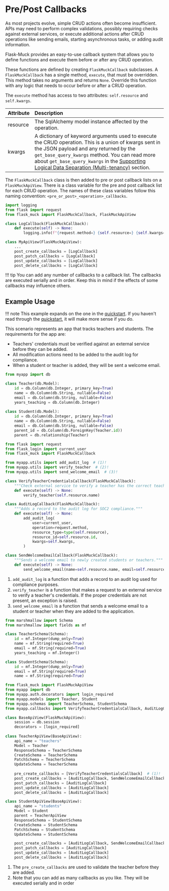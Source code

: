 # Pre/Post Callbacks

As most projects evolve, simple CRUD actions often become insufficient. APIs may need to perform complex validations, possibly requiring checks against external services, or execute additional actions after CRUD operations like sending emails, starting asynchronous tasks, or adding audit information.

Flask-Muck provides an easy-to-use callback system that allows you to define functions and execute them before or after any CRUD operation.

These functions are defined by creating `FlaskMuckCallback` subclasses. A `FlaskMuckCallback` has a single method, `execute`, that must be overridden. This method takes no arguments and returns `None`. Override this function with any logic that needs to occur before or after a CRUD operation.

The `execute` method has access to two attributes: `self.resource` and `self.kwargs`.

| Attribute | Description                                                                                                                                                                                                                                                                                                      | 
|:----------|:-----------------------------------------------------------------------------------------------------------------------------------------------------------------------------------------------------------------------------------------------------------------------------------------------------------------|
| resource  | The SqlAlchemy model instance affected by the operation.                                                                                                                                                                                                                                                        |
| kwargs    | A dictionary of keyword arguments used to execute the CRUD operation. This is a union of kwargs sent in the JSON payload and any returned by the `get_base_query_kwargs` method. You can read more about `get_base_query_kwargs` in the [Supporting Logical Data Separation (Multi-tenancy)](logical_separation.md) section. |

The `FlaskMuckCallback` class is then added to pre or post callback lists on a `FlaskMuckApiView`. There is a class variable for the pre and post callback list for each CRUD operation. The names of these class variables follow this naming convention: `<pre_or_post>_<operation>_callbacks`.

```python
import logging
from flask import request
from flask_muck import FlaskMuckCallback, FlaskMuckApiView

class LogCallback(FlaskMuckCallback):
    def execute(self) -> None:
        logging.info(f"{request.method=} {self.resource=} {self.kwargs=}")

class MyApiView(FlaskMuckApiView):
    ...
    post_create_callbacks = [LogCallback]
    post_patch_callbacks = [LogCallback]
    post_update_callbacks = [LogCallback]
    post_delete_callbacks = [LogCallback]
```

!!! tip
    You can add any number of callbacks to a callback list. The callbacks are executed serially and in order. Keep this in mind if the effects of some callbacks may influence others.
    

## Example Usage

!!! note
    This example expands on the one in the [quickstart](quickstart.md). If you haven't read through the [quickstart](quickstart.md), it will make more sense if you do.

This scenario represents an app that tracks teachers and students. The requirements for the app are:

- Teachers' credentials must be verified against an external service before they can be added.
- All modification actions need to be added to the audit log for compliance.
- When a student or teacher is added, they will be sent a welcome email.

```python title="myapp/models.py"
from myapp import db

class Teacher(db.Model):
    id = db.Column(db.Integer, primary_key=True)
    name = db.Column(db.String, nullable=False)
    email = db.Column(db.String, nullable=False)
    years_teaching = db.Column(db.Integer)
    
class Student(db.Model):
    id = db.Column(db.Integer, primary_key=True)
    name = db.Column(db.String, nullable=False)
    email = db.Column(db.String, nullable=False)
    parent_id = db.Column(db.ForeignKey(Teacher.id))
    parent = db.relationship(Teacher)
```

```python title="myapp/callbacks.py"
from flask import request
from flask_login import current_user
from flask_muck import FlaskMuckCallback

from myapp.utils import add_audit_log  # (1)!
from myapp.utils import verify_teacher  # (2)!
from myapp.utils import send_welcome_email  # (3)!

class VerifyTeacherCredentialsCallback(FlaskMuckCallback):
    """Check external service to verify a teacher has the correct teaching credentials."""
    def execute(self) -> None:
        verify_teacher(self.resource.name)

class AuditLogCallback(FlaskMuckCallback):
    """Adds a record to the audit log for SOC2 compliance."""
    def execute(self) -> None:
        add_audit_log(
            user=current_user,
            operation=request.method,
            resource_type=type(self.resource),
            resource_id=self.resource.id,
            kwargs=self.kwargs,
        )

class SendWelcomeEmailCallback(FlaskMuckCallback):
    """Sends a welcome email to newly created students or teachers."""
    def execute(self) -> None:
        send_welcome_email(name=self.resource.name, email=self.resource.email)
```

1. `add_audit_log` is a function that adds a record to an audit log used for compliance purposes.
2. `verify_teacher` is a function that makes a request to an external service to verify a teacher's credentials. If the proper credentials are not present, an exception is raised.
3. `send_welcome_email` is a function that sends a welcome email to a student or teacher when they are added to the application.

```python title="myapp/schemas.py"
from marshmallow import Schema
from marshmallow import fields as mf

class TeacherSchema(Schema):
    id = mf.Integer(dump_only=True)
    name = mf.String(required=True)
    email = mf.String(required=True)
    years_teaching = mf.Integer()

class StudentSchema(Schema):
    id = mf.Integer(dump_only=True)
    email = mf.String(required=True)
    name = mf.String(required=True)
```

```python title="myapp/views.py"
from flask_muck import FlaskMuckApiView
from myapp import db
from myapp.auth.decorators import login_required
from myapp.models import Teacher, Student
from myapp.schemas import TeacherSchema, StudentSchema
from myapp.callbacks import VerifyTeacherCredentialsCallback, AuditLogCallback, SendWelcomeEmailCallback

class BaseApiView(FlaskMuckApiView):
    session = db.session
    decorators = [login_required]
    
class TeacherApiView(BaseApiView):
    api_name = "teachers" 
    Model = Teacher 
    ResponseSchema = TeacherSchema 
    CreateSchema = TeacherSchema 
    PatchSchema = TeacherSchema 
    UpdateSchema = TeacherSchema 
    
    pre_create_callbacks = [VerifyTeacherCredentialsCallback]  # (1)!
    post_create_callbacks = [AuditLogCallback, SendWelcomeEmailCallback]  # (2)!
    post_patch_callbacks = [AuditLogCallback]
    post_update_callbacks = [AuditLogCallback]
    post_delete_callbacks = [AuditLogCallback]

class StudentApiView(BaseApiView):
    api_name = "students" 
    Model = Student 
    parent = TeacherApiView
    ResponseSchema = StudentSchema 
    CreateSchema = StudentSchema 
    PatchSchema = StudentSchema 
    UpdateSchema = StudentSchema

    post_create_callbacks = [AuditLogCallback, SendWelcomeEmailCallback]
    post_patch_callbacks = [AuditLogCallback]
    post_update_callbacks = [AuditLogCallback]
    post_delete_callbacks = [AuditLogCallback]
```

1. The `pre_create_callbacks` are used to validate the teacher before they are added.
2. Note that you can add as many callbacks as you like. They will be executed serially and in order